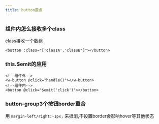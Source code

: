 ```yaml
---
title: button要点
---
```

### 组件内怎么接收多个class

class接收一个数组
```vue
<button :class="['classA','classB']"></button> 
```
### this.$emit的应用
```vue
<!--组件外-->
<w-button @click="handle()"></w-button>
<!--组件内-->
<button @click="$emit('click')"></button>
```


### button-group3个按钮border重合
用 `margin-left/right:-1px;`  来抵消,不设置border会影响hover等其他状态

